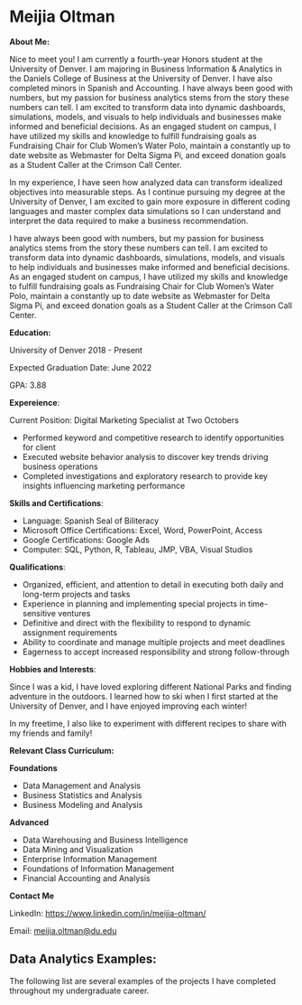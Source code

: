 # Meijia Oltman


**About Me:** 

Nice to meet you! I am currently a fourth-year Honors student at the University of Denver. I am majoring in Business Information & Analytics in the Daniels College of Business at the University of Denver. I have also completed minors in Spanish and Accounting. I have always been good with numbers, but my passion for business analytics stems from the story these numbers can tell. I am excited to transform data into dynamic dashboards, simulations, models, and visuals to help individuals and businesses make informed and beneficial decisions. As an engaged student on campus, I have utilized my skills and knowledge to fulfill fundraising goals as Fundraising Chair for Club Women’s Water Polo, maintain a constantly up to date website as Webmaster for Delta Sigma Pi, and exceed donation goals as a Student Caller at the Crimson Call Center.


In my experience, I have seen how analyzed data can transform idealized objectives into measurable steps. As I continue pursuing my degree at the University of Denver, I am excited to gain more exposure in different coding languages and master complex data simulations so I can understand and interpret the data required to make a business recommendation.


I have always been good with numbers, but my passion for business analytics stems from the story these numbers can tell. I am excited to transform data into dynamic dashboards, simulations, models, and visuals to help individuals and businesses make informed and beneficial decisions. As an engaged student on campus, I have utilized my skills and knowledge to fulfill fundraising goals as Fundraising Chair for Club Women’s Water Polo, maintain a constantly up to date website as Webmaster for Delta Sigma Pi, and exceed donation goals as a Student Caller at the Crimson Call Center.



**Education:**

University of Denver 2018 - Present

Expected Graduation Date: June 2022

GPA: 3.88

**Expereience**:

Current Position: Digital Marketing Specialist at Two Octobers
  -	Performed keyword and competitive research to identify opportunities for client
  -	Executed website behavior analysis to discover key trends driving business operations
  -	Completed investigations and exploratory research to provide key insights influencing marketing performance
  
**Skills and Certifications**: 

  -	Language: Spanish Seal of Biliteracy 
  -	Microsoft Office Certifications: Excel, Word, PowerPoint, Access
  -	Google Certifications: Google Ads
  - Computer: SQL, Python, R, Tableau, JMP, VBA, Visual Studios

**Qualifications**:

-	Organized, efficient, and attention to detail in executing both daily and long-term projects and tasks
-	Experience in planning and implementing special projects in time-sensitive ventures
-	Definitive and direct with the flexibility to respond to dynamic assignment requirements
-	Ability to coordinate and manage multiple projects and meet deadlines
-	Eagerness to accept increased responsibility and strong follow-through


**Hobbies and Interests**:

Since I was a kid, I have loved exploring different National Parks and finding adventure in the outdoors. I learned how to ski when I first started at the University of Denver, and I have enjoyed improving each winter! 

In my freetime, I also like to experiment with different recipes to share with my friends and family!

**Relevant Class Curriculum:**

**Foundations**

-	Data Management and Analysis
-	Business Statistics and Analysis
-	Business Modeling and Analysis

**Advanced**

- Data Warehousing and Business Intelligence
- Data Mining and Visualization
- Enterprise Information Management 
- Foundations of Information Management 
- Financial Accounting and Analysis

**Contact Me**

LinkedIn: https://www.linkedin.com/in/meijia-oltman/

Email: meijia.oltman@du.edu

 
## **Data Analytics Examples:**

The following list are several examples of the projects I have completed throughout my undergraduate career.



